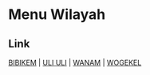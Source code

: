 # Menu Wilayah

## Link

[BIBIKEM](https://github.com/gigit-pemilu/pemilu-2024-93-papua-selatan/tree/main/pileg-dpr/hitung-suara/sub/93-papua-selatan/sub/01-merauke/sub/20-ilwayab/sub/2002-bibikem)
 | 
[ULI ULI](https://github.com/gigit-pemilu/pemilu-2024-93-papua-selatan/tree/main/pileg-dpr/hitung-suara/sub/93-papua-selatan/sub/01-merauke/sub/20-ilwayab/sub/2004-uli-uli)
 | 
[WANAM](https://github.com/gigit-pemilu/pemilu-2024-93-papua-selatan/tree/main/pileg-dpr/hitung-suara/sub/93-papua-selatan/sub/01-merauke/sub/20-ilwayab/sub/2001-wanam)
 | 
[WOGEKEL](https://github.com/gigit-pemilu/pemilu-2024-93-papua-selatan/tree/main/pileg-dpr/hitung-suara/sub/93-papua-selatan/sub/01-merauke/sub/20-ilwayab/sub/2003-wogekel)

